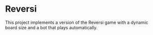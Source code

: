 # Reversi
This project implements a version of the Reversi game with a dynamic board size and a bot that plays automatically.
